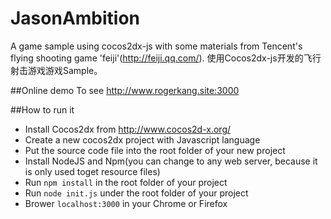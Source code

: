# JasonAmbition
A game sample using cocos2dx-js with some materials from Tencent's flying shooting game 'feiji'(http://feiji.qq.com/).
使用Cocos2dx-js开发的飞行射击游戏游戏Sample。

##Online demo
To see http://www.rogerkang.site:3000

##How to run it
* Install Cocos2dx from http://www.cocos2d-x.org/
* Create a new cocos2dx project with Javascript language
* Put the source code file into the root folder of your new project
* Install NodeJS and Npm(you can change to any web server,  because it is only used toget resource files)
* Run `npm install` in the root folder of your project
* Run `node init.js` under the root folder of your project
* Brower `localhost:3000` in your Chrome or Firefox